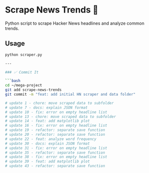 # Scrape News Trends 📰

Python script to scrape Hacker News headlines and analyze common trends.

## Usage

```bash
python scraper.py

---

### ✅ Commit It

```bash
cd ~/mega-project
git add scrape-news-trends
git commit -m "feat: add initial HN scraper and data folder"

# update 1 - chore: move scraped data to subfolder
# update 7 - docs: explain JSON format
# update 10 - fix: error on empty headline list
# update 13 - chore: move scraped data to subfolder
# update 14 - feat: add matplotlib plot
# update 16 - fix: error on empty headline list
# update 19 - refactor: separate save function
# update 20 - refactor: separate save function
# update 22 - feat: analyze word frequency
# update 30 - docs: explain JSON format
# update 31 - fix: error on empty headline list
# update 35 - refactor: separate save function
# update 38 - fix: error on empty headline list
# update 39 - feat: add matplotlib plot
# update 43 - refactor: separate save function
